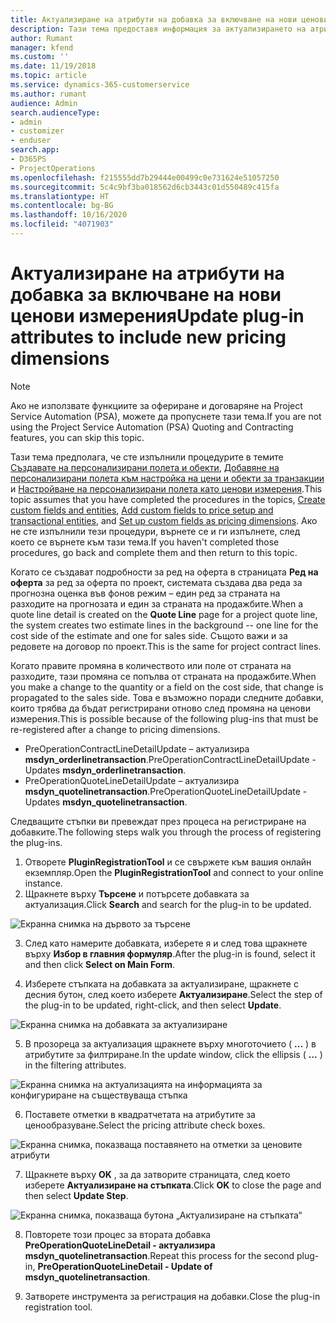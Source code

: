 ```yaml
---
title: Актуализиране на атрибути на добавка за включване на нови ценови измерения
description: Тази тема предоставя информация за актуализирането на атрибутите на добавката за ценови измерения.
author: Rumant
manager: kfend
ms.custom: ''
ms.date: 11/19/2018
ms.topic: article
ms.service: dynamics-365-customerservice
ms.author: rumant
audience: Admin
search.audienceType:
- admin
- customizer
- enduser
search.app:
- D365PS
- ProjectOperations
ms.openlocfilehash: f215555dd7b29444e00499c0e731624e51057250
ms.sourcegitcommit: 5c4c9bf3ba018562d6cb3443c01d550489c415fa
ms.translationtype: HT
ms.contentlocale: bg-BG
ms.lasthandoff: 10/16/2020
ms.locfileid: "4071903"
---
```

# <a name="update-plug-in-attributes-to-include-new-pricing-dimensions"></a><span data-ttu-id="c1c6f-103">Актуализиране на атрибути на добавка за включване на нови ценови измерения</span><span class="sxs-lookup"><span data-stu-id="c1c6f-103">Update plug-in attributes to include new pricing dimensions</span></span>

> [!NOTE]
> <span data-ttu-id="c1c6f-104">Ако не използвате функциите за офериране и договаряне на Project Service Automation (PSA), можете да пропуснете тази тема.</span><span class="sxs-lookup"><span data-stu-id="c1c6f-104">If you are not using the Project Service Automation (PSA) Quoting and Contracting features, you can skip this topic.</span></span>

<span data-ttu-id="c1c6f-105">Тази тема предполага, че сте изпълнили процедурите в темите [Създавате на персонализирани полета и обекти](create-custom-fields-entities.md), [Добавяне на персонализирани полета към настройка на цени и обекти за транзакции](field-references.md) и [Настройване на персонализирани полета като ценови измерения](set-up-pricing-dimensions.md).</span><span class="sxs-lookup"><span data-stu-id="c1c6f-105">This topic assumes that you have completed the procedures in the topics, [Create custom fields and entities](create-custom-fields-entities.md), [Add custom fields to price setup and transactional entities](field-references.md), and [Set up custom fields as pricing dimensions](set-up-pricing-dimensions.md).</span></span> <span data-ttu-id="c1c6f-106">Ако не сте изпълнили тези процедури, върнете се и ги изпълнете, след което се върнете към тази тема.</span><span class="sxs-lookup"><span data-stu-id="c1c6f-106">If you haven't completed those procedures, go back and complete them and then return to this topic.</span></span>

<span data-ttu-id="c1c6f-107">Когато се създават подробности за ред на оферта в страницата **Ред на оферта** за ред за оферта по проект, системата създава два реда за прогнозна оценка във фонов режим – един ред за страната на разходите на прогнозата и един за страната на продажбите.</span><span class="sxs-lookup"><span data-stu-id="c1c6f-107">When a quote line detail is created on the **Quote Line** page for a project quote line, the system creates two estimate lines in the background -- one line for the cost side of the estimate and one for sales side.</span></span> <span data-ttu-id="c1c6f-108">Същото важи и за редовете на договор по проект.</span><span class="sxs-lookup"><span data-stu-id="c1c6f-108">This is the same  for project contract lines.</span></span>

<span data-ttu-id="c1c6f-109">Когато правите промяна в количеството или поле от страната на разходите, тази промяна се попълва от страната на продажбите.</span><span class="sxs-lookup"><span data-stu-id="c1c6f-109">When you make a change to the quantity or a field on the cost side, that change is propagated to the sales side.</span></span> <span data-ttu-id="c1c6f-110">Това е възможно поради следните добавки, които трябва да бъдат регистрирани отново след промяна на ценови измерения.</span><span class="sxs-lookup"><span data-stu-id="c1c6f-110">This is possible because of the following plug-ins that must be re-registered after a change to pricing dimensions.</span></span>

- <span data-ttu-id="c1c6f-111">PreOperationContractLineDetailUpdate – актуализира **msdyn_orderlinetransaction**.</span><span class="sxs-lookup"><span data-stu-id="c1c6f-111">PreOperationContractLineDetailUpdate - Updates **msdyn_orderlinetransaction**.</span></span>
- <span data-ttu-id="c1c6f-112">PreOperationQuoteLineDetailUpdate – актуализира **msdyn_quotelinetransaction**.</span><span class="sxs-lookup"><span data-stu-id="c1c6f-112">PreOperationQuoteLineDetailUpdate - Updates **msdyn_quotelinetransaction**.</span></span>

<span data-ttu-id="c1c6f-113">Следващите стъпки ви превеждат през процеса на регистриране на добавките.</span><span class="sxs-lookup"><span data-stu-id="c1c6f-113">The following steps walk you through the process of registering the plug-ins.</span></span>

1. <span data-ttu-id="c1c6f-114">Отворете **PluginRegistrationTool** и се свържете към вашия онлайн екземпляр.</span><span class="sxs-lookup"><span data-stu-id="c1c6f-114">Open the **PluginRegistrationTool** and connect to your online instance.</span></span>
2. <span data-ttu-id="c1c6f-115">Щракнете върху **Търсене** и потърсете добавката за актуализация.</span><span class="sxs-lookup"><span data-stu-id="c1c6f-115">Click **Search** and search for the plug-in to be updated.</span></span>

 ![Екранна снимка на дървото за търсене](media/PRT-1.png)

3. <span data-ttu-id="c1c6f-117">След като намерите добавката, изберете я и след това щракнете върху **Избор в главния формуляр**.</span><span class="sxs-lookup"><span data-stu-id="c1c6f-117">After the plug-in is found, select it and then click **Select on Main Form**.</span></span>

4. <span data-ttu-id="c1c6f-118">Изберете стъпката на добавката за актуализиране, щракнете с десния бутон, след което изберете **Актуализиране**.</span><span class="sxs-lookup"><span data-stu-id="c1c6f-118">Select the step of the plug-in to be updated, right-click, and then select **Update**.</span></span>

 ![Екранна снимка на добавката за актуализиране](media/PRT-2.png)
 
5. <span data-ttu-id="c1c6f-120">В прозореца за актуализация щракнете върху многоточието ( **...** ) в атрибутите за филтриране.</span><span class="sxs-lookup"><span data-stu-id="c1c6f-120">In the update window, click the ellipsis ( **...** ) in the filtering attributes.</span></span>

 ![Екранна снимка на актуализацията на информацията за конфигуриране на съществуваща стъпка](media/PRT-3.png)
 
6. <span data-ttu-id="c1c6f-122">Поставете отметки в квадратчетата на атрибутите за ценообразуване.</span><span class="sxs-lookup"><span data-stu-id="c1c6f-122">Select the pricing attribute check boxes.</span></span>

 ![Екранна снимка, показваща поставянето на отметки за ценовите атрибути](media/PRT-4.png)

7. <span data-ttu-id="c1c6f-124">Щракнете върху **OK** , за да затворите страницата, след което изберете **Актуализиране на стъпката**.</span><span class="sxs-lookup"><span data-stu-id="c1c6f-124">Click **OK** to close the page and then select **Update Step**.</span></span>

 ![Екранна снимка, показваща бутона „Актуализиране на стъпката“](media/PRT-5.png)
 
8. <span data-ttu-id="c1c6f-126">Повторете този процес за втората добавка **PreOperationQuoteLineDetail - актуализира msdyn_quotelinetransaction**.</span><span class="sxs-lookup"><span data-stu-id="c1c6f-126">Repeat this process for the second plug-in, **PreOperationQuoteLineDetail - Update of msdyn_quotelinetransaction**.</span></span>

9. <span data-ttu-id="c1c6f-127">Затворете инструмента за регистрация на добавки.</span><span class="sxs-lookup"><span data-stu-id="c1c6f-127">Close the plug-in registration tool.</span></span>


